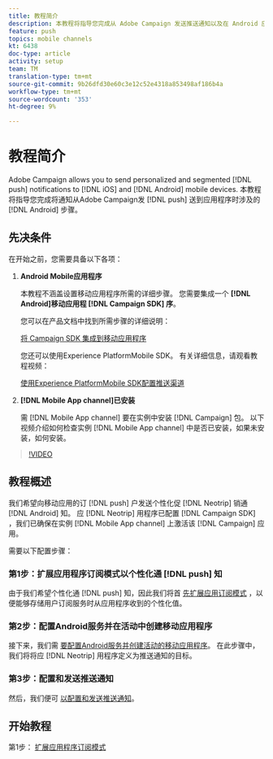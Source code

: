 ```yaml
---
title: 教程简介
description: 本教程将指导您完成从 Adobe Campaign 发送推送通知以及在 Android 应用程序中接收这些通知所涉及的步骤。
feature: push
topics: mobile channels
kt: 6438
doc-type: article
activity: setup
team: TM
translation-type: tm+mt
source-git-commit: 9b26dfd30e60c3e12c52e4318a853498af186b4a
workflow-type: tm+mt
source-wordcount: '353'
ht-degree: 9%

---
```



# 教程简介

Adobe Campaign allows you to send personalized and segmented [!DNL push] notifications to [!DNL iOS] and [!DNL Android] mobile devices. 本教程将指导您完成将通知从Adobe Campaign发 [!DNL push] 送到应用程序时涉及的 [!DNL Android] 步骤。

## 先决条件

在开始之前，您需要具备以下各项：

1) **Android Mobile应用程序**

   本教程不涵盖设置移动应用程序所需的详细步骤。 您需要集成一个 **[!DNL Android]移动应用程 [!DNL Campaign SDK] 序**。

   您可以在产品文档中找到所需步骤的详细说明：

   [将 Campaign SDK 集成到移动应用程序](https://experienceleague.adobe.com/docs/campaign-classic/using/sending-messages/sending-push-notifications/integrating-campaign-sdk-into-the-mobile-application.html)

   您还可以使用Experience PlatformMobile SDK。 有关详细信息，请观看教程视频：

   [使用Experience PlatformMobile SDK配置推送渠道](https://experienceleague.adobe.com/docs/campaign-classic-learn/tutorials/sending-messages/push-channel/configure-push-using-aep-mobile-sdk.html)

2) **[!DNL Mobile App channel]已安装**

   需 [!DNL Mobile App channel] 要在实例中安装 [!DNL Campaign] 包。 以下视频介绍如何检查实例 [!DNL Mobile App channel] 中是否已安装，如果未安装，如何安装。

>[!VIDEO](https://video.tv.adobe.com/v/326544?quality=12)

## 教程概述

我们希望向移动应用的订 [!DNL push] 户发送个性化促 [!DNL Neotrip] 销通 [!DNL Android] 知。 应 [!DNL Neotrip] 用程序已配置 [!DNL Campaign SDK] ，我们已确保在实例 [!DNL Mobile App channel] 上激活该 [!DNL Campaign] 应用。

需要以下配置步骤：

### 第1步：扩展应用程序订阅模式以个性化通 [!DNL push] 知

由于我们希望个性化通 [!DNL push] 知，因此我们将首 [先扩展应用订阅模式](/help/tutorial-getting-started-with-push-notifications-for-android/extending-the-app-subscription-schema.md) ，以便能够存储用户订阅服务时从应用程序收到的个性化值。

### 第2步：配置Android服务并在活动中创建移动应用程序

接下来，我们需 [要配置Android服务并创建活动的移动应用程序](/help/tutorial-getting-started-with-push-notifications-for-android/configuring-an-android-service-in-campaign.md)。 在此步骤中，我们将将应 [!DNL Neotrip] 用程序定义为推送通知的目标。

### 第3步：配置和发送推送通知

然后，我们便可 [以配置和发送推送通知](/help/tutorial-getting-started-with-push-notifications-for-android/configuring-and-sending-push-notifications.md)。

## 开始教程

第1步： [扩展应用程序订阅模式](/help/tutorial-getting-started-with-push-notifications-for-android/extending-the-app-subscription-schema.md)

